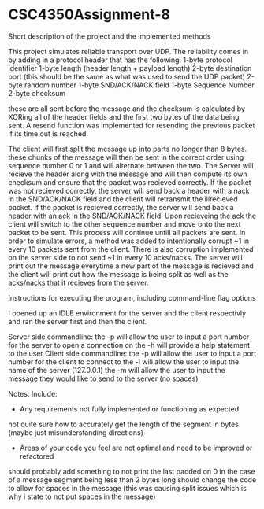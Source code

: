 # CSC4350Assignment-8
Short description of the project and the implemented methods

This project simulates reliable transport over UDP. The reliability comes in by adding in a protocol header
that has the following:
1-byte protocol identifier 
1-byte length (header length + payload length)
2-byte destination port (this should be the same as what was used to send the UDP packet)
2-byte random number
1-byte SND/ACK/NACK field
1-byte Sequence Number
2-byte checksum

these are all sent before the message and the checksum is calculated by XORing all of the header fields
and the first two bytes of the data being sent. A resend function was implemented for resending the previous 
packet if its time out is reached.

The client will first split the message up into parts no longer than 8 bytes. these chunks of the message will then be sent in the correct order
using sequence number 0 or 1 and will alternate between the two. The Server will recieve the header along with the message and will then
compute its own checksum and ensure that the packet was recieved correctly. If the packet was not recieved correctly, the server will send back a header
with a nack in the SND/ACK/NACK field and the client will retransmit the illrecieved packet. If the packet is recieved correctly, the server will send
back a header with an ack in the SND/ACK/NACK field. Upon recieveing the ack the client will switch to the other sequence number and move onto 
the next packet to be sent. This process will continue untill all packets are sent. In order to simulate errors, a method was added to intentionally
corrupt ~1 in every 10 packets sent from the client. There is also corruption implemented on the server side to not send ~1 in every 10 acks/nacks.
The server will print out the message everytime a new part of the message is recieved and the client will print out how the message is being split
as well as the acks/nacks that it recieves from the server.

Instructions for executing the program, including command-line flag options

I opened up an IDLE environment for the server and the client respectivly and ran the server first and then the client.

Server side commandline: 
  the -p will allow the user to input a port number for the server to open a connection on
  the -h will provide a help statement to the user
Client side commandline:
  the -p will allow the user to input a port number for the client to connect to
  the -i will allow the user to input the name of the server (127.0.0.1)
  the -m will allow the user to input the message they would like to send to the server (no spaces)
  
 Notes. Include:
  - Any requirements not fully implemented or functioning as expected
  
  not quite sure how to accurately get the length of the segment in bytes (maybe just misunderstanding directions)
  
  - Areas of your code you feel are not optimal and need to be improved or refactored
  
  should probably add something to not print the last padded on 0 in the case of a message segment being less than 2 bytes long
  should change the code to allow for spaces in the message (this was causing split issues which is why i state to not put spaces in the message)
